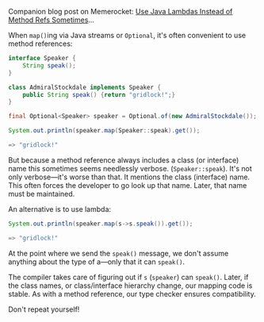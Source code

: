 Companion blog post on Memerocket: [Use Java Lambdas Instead of Method Refs Sometimes](http://memerocket.com/2017/05/27/java-use-lambdas-over-method-refs-sometimes)…

When `map()`ing via Java streams or `Optional`, it's often convenient to use
method references:

```java
interface Speaker {
    String speak();
}

class AdmiralStockdale implements Speaker {
    public String speak() {return "gridlock!";}
}

final Optional<Speaker> speaker = Optional.of(new AdmiralStockdale());

System.out.println(speaker.map(Speaker::speak).get());

=> "gridlock!"
```

But because a method reference always includes a class (or interface)
name this sometimes seems needlessly verbose. (`Speaker::speak`).
It's not only verbose—it's worse than that. It mentions the class (interface)
name. This often forces the developer to go look up that name. Later, that
name must be maintained.

An alternative is to use lambda:

```java
System.out.println(speaker.map(s->s.speak()).get());

=> "gridlock!"
```

At the point where we send the `speak()` message, we don't assume anything 
about the type of a—only that it can `speak()`.

The compiler takes care of figuring out if `s` (`speaker`) can `speak()`. Later, if
the class names, or class/interface hierarchy change, our mapping code is stable.
As with a method reference, our type checker ensures compatibility.
         
Don't repeat yourself!
